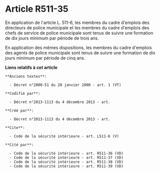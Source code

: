 # Article R511-35

En application de l'article L. 511-6, les membres du cadre d'emplois des directeurs de police municipale et les membres du
cadre d'emplois des chefs de service de police municipale sont tenus de suivre une formation de dix jours minimum par période
de trois ans. 

En application des mêmes dispositions, les membres du cadre d'emplois des agents de police municipale sont tenus de suivre
une formation de dix jours minimum par période de cinq ans.

**Liens relatifs à cet article**

	**Anciens textes**:

	  - Décret n°2000-51 du 20 janvier 2000 - art. 1 (VT)

	**Codifié par**:

	  - Décret n°2013-1113 du 4 décembre 2013 - art.

	**Créé par**:

	  - Décret n°2013-1113 du 4 décembre 2013 - art.

	**Cite**:

	  - Code de la sécurité intérieure - art. L511-6 (V)

	**Cité par**:

	  - Code de la sécurité intérieure - art. R511-36 (VD)
	  - Code de la sécurité intérieure - art. R511-37 (VD)
	  - Code de la sécurité intérieure - art. R511-38 (VD)
	  - Code de la sécurité intérieure - art. R511-39 (VD)
